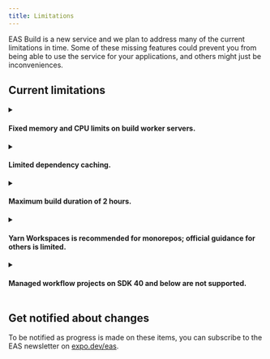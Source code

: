 ```yaml
---
title: Limitations
---
```


EAS Build is a new service and we plan to address many of the current limitations in time. Some of these missing features could prevent you from being able to use the service for your applications, and others might just be inconveniences.

## Current limitations

<details><summary><h4>Fixed memory and CPU limits on build worker servers.</h4></summary>
<p>

The ["Server infrastructure" reference](./infrastructure.md) contains the most up-to-date information about the current specifications of the Android (Ubuntu) and iOS  (macOS) build servers. You may find that the resources available are not sufficient to build your app if your build process requires more than 12GB RAM. In the future we will be adding more powerful configurations to increase memory limits and speed up build times.

</p>
</details>

<details><summary><h4>Limited dependency caching.</h4></summary>
<p>

Build jobs for Android install npm and Maven dependencies from a local cache. Build jobs for iOS install npm dependencies from a local cache, but there is no caching for CocoaPods yet.

Intermediate artifacts like `node_modules` directories are not cached and restored (eg: based on `yarn.lock` or `package-lock.json`), but if you commit them to your git repository then they will be uploaded to build servers.

[Learn more about dependency caching](./caching.md).

</p>
</details>

<details><summary><h4>Maximum build duration of 2 hours.</h4></summary>
<p>

If your build takes longer than 2 hours to run, it will be cancelled. This limit is lower on the free plan, and this limit is subject to change in the future.

</p>
</details>

<details><summary><h4>Yarn Workspaces is recommended for monorepos; official guidance for others is limited.</h4></summary>
<p>

While you likely can have success using other monorepo tools like Nx if you are willing to dig in and understand the tooling and get your hands dirty, the Expo team will be unable to provide support and guidance on those tools. We recommend using [Yarn Workspaces](https://yarnpkg.com/en/docs/workspaces) because it is the only monorepo tool that we provide first-class integration with at the moment.

</p>
</details>

<details><summary><h4>Managed workflow projects on SDK 40 and below are not supported.</h4></summary>
<p>

EAS Build supports building iOS/Android native projects, so it works with any React Native app. Support for [Managed Expo projects](/introduction/managed-vs-bare.md) is only available for SDK 41 and higher. **For best results, we recommend using the latest SDK version**, or at least SDK 43.

The goal for managed projects with EAS Build is to remove the limitations commonly encountered with the classic build service (`expo build`): it will produce smaller binaries by only including the dependencies you need, and you will be able to include custom native code.

</p>
</details>

## Get notified about changes

To be notified as progress is made on these items, you can subscribe to the EAS newsletter on [expo.dev/eas](https://expo.dev/eas).

<br />

